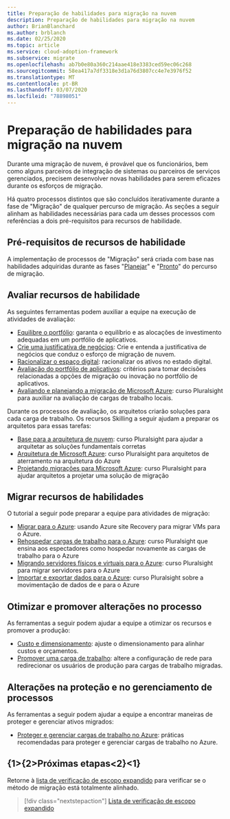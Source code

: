```yaml
---
title: Preparação de habilidades para migração na nuvem
description: Preparação de habilidades para migração na nuvem
author: BrianBlanchard
ms.author: brblanch
ms.date: 02/25/2020
ms.topic: article
ms.service: cloud-adoption-framework
ms.subservice: migrate
ms.openlocfilehash: ab7b0e80a360c214aae418e3383ced59ec06c268
ms.sourcegitcommit: 58ea417a7df3318e3d1a76d3807cc4e7e3976f52
ms.translationtype: MT
ms.contentlocale: pt-BR
ms.lasthandoff: 03/07/2020
ms.locfileid: "78898051"
---
```

# <a name="skills-readiness-for-cloud-migration"></a>Preparação de habilidades para migração na nuvem

Durante uma migração de nuvem, é provável que os funcionários, bem como alguns parceiros de integração de sistemas ou parceiros de serviços gerenciados, precisem desenvolver novas habilidades para serem eficazes durante os esforços de migração.

Há quatro processos distintos que são concluídos iterativamente durante a fase de "Migração" de qualquer percurso de migração. As seções a seguir alinham as habilidades necessárias para cada um desses processos com referências a dois pré-requisitos para recursos de habilidade.

## <a name="prerequisites-skilling-resources"></a>Pré-requisitos de recursos de habilidade

A implementação de processos de "Migração" será criada com base nas habilidades adquiridas durante as fases "[Planejar](../strategy/suggested-skills.md)" e "[Pronto](../organize/suggested-skills.md)" do percurso de migração.

## <a name="assess-skilling-resources"></a>Avaliar recursos de habilidade

As seguintes ferramentas podem auxiliar a equipe na execução de atividades de avaliação:

- [Equilibre o portfólio](../strategy/balance-the-portfolio.md): garanta o equilíbrio e as alocações de investimento adequadas em um portfólio de aplicativos.
- [Crie uma justificativa de negócios](../strategy/cloud-migration-business-case.md): Crie e entenda a justificativa de negócios que conduz o esforço de migração de nuvem.
- [Racionalizar o espaço digital](../digital-estate/rationalize.md): racionalizar os ativos no estado digital.
- [Avaliação do portfólio de aplicativos](https://docs.microsoft.com/learn/modules/app-and-infra-migration-and-modernization): critérios para tomar decisões relacionadas a opções de migração ou inovação no portfólio de aplicativos.
- [Avaliando e planejando a migração de Microsoft Azure](https://www.pluralsight.com/courses/microsoft-azure-migration-assessing-planning): curso Pluralsight para auxiliar na avaliação de cargas de trabalho locais.

Durante os processos de avaliação, os arquitetos criarão soluções para cada carga de trabalho. Os recursos Skilling a seguir ajudam a preparar os arquitetos para essas tarefas:

- [Base para a arquitetura de nuvem](https://app.pluralsight.com/library/courses/cloud-architecture-foundations): curso Pluralsight para ajudar a arquitetar as soluções fundamentais corretas
- [Arquitetura de Microsoft Azure](https://app.pluralsight.com/library/courses/cloud-architecture-foundations): curso Pluralsight para arquitetos de aterramento na arquitetura do Azure
- [Projetando migrações para Microsoft Azure](https://app.pluralsight.com/library/courses/cloud-architecture-foundations): curso Pluralsight para ajudar arquitetos a projetar uma solução de migração

## <a name="migrate-skilling-resources"></a>Migrar recursos de habilidades

O tutorial a seguir pode preparar a equipe para atividades de migração:

- [Migrar para o Azure](https://docs.microsoft.com/azure/site-recovery/migrate-tutorial-on-premises-azure): usando Azure site Recovery para migrar VMs para o Azure.
- [Rehospedar cargas de trabalho para o Azure](https://aka.ms/rehostcourse): curso Pluralsight que ensina aos espectadores como hospedar novamente as cargas de trabalho para o Azure
- [Migrando servidores físicos e virtuais para o Azure](https://app.pluralsight.com/library/courses/microsoft-azure-migrating-physical-virtual-servers/table-of-contents): curso Pluralsight para migrar servidores para o Azure
- [Importar e exportar dados para o Azure](https://app.pluralsight.com/library/courses/microsoft-azure-import-export-data/table-of-contents): curso Pluralsight sobre a movimentação de dados de e para o Azure

## <a name="optimize-and-promote-process-changes"></a>Otimizar e promover alterações no processo

As ferramentas a seguir podem ajudar a equipe a otimizar os recursos e promover a produção:

- [Custo e dimensionamento](azure-best-practices/migrate-best-practices-costs.md): ajuste o dimensionamento para alinhar custos e orçamentos.
- [Promover uma carga de trabalho](azure-best-practices/migrate-best-practices-networking.md): altere a configuração de rede para redirecionar os usuários de produção para cargas de trabalho migradas.

## <a name="secure-and-manage-process-changes"></a>Alterações na proteção e no gerenciamento de processos

As ferramentas a seguir podem ajudar a equipe a encontrar maneiras de proteger e gerenciar ativos migrados:

- [Proteger e gerenciar cargas de trabalho no Azure](azure-best-practices/migrate-best-practices-security-management.md): práticas recomendadas para proteger e gerenciar cargas de trabalho no Azure.

## <a name="next-steps"></a>{1&gt;{2&gt;Próximas etapas&lt;2}&lt;1}

Retorne à [lista de verificação de escopo expandido](./index.md) para verificar se o método de migração está totalmente alinhado.

> [!div class="nextstepaction"]
> [Lista de verificação de escopo expandido](./index.md)

